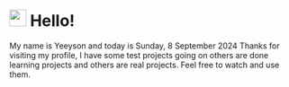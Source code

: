  <h1>
    <img src="https://emojis.slackmojis.com/emojis/images/1643510097/45343/hi.gif?1643510097" width="30"/> 
    Hello!
 </h1>
 <p>
    My name is Yeeyson and today is Sunday, 8 September 2024
    Thanks for visiting my profile, I have some test projects going on others are done learning projects and others are real projects.
    Feel free to watch and use them.
 </p>